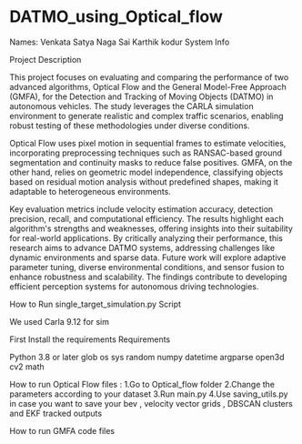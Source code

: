 # DATMO_using_Optical_flow


Names: Venkata Satya Naga Sai Karthik kodur
System Info 

Project Description

This project focuses on evaluating and comparing the performance of two advanced algorithms, Optical Flow and the General Model-Free Approach (GMFA), for the Detection and Tracking of Moving Objects (DATMO) in autonomous vehicles. The study leverages the CARLA simulation environment to generate realistic and complex traffic scenarios, enabling robust testing of these methodologies under diverse conditions.

Optical Flow uses pixel motion in sequential frames to estimate velocities, incorporating preprocessing techniques such as RANSAC-based ground segmentation and continuity masks to reduce false positives. GMFA, on the other hand, relies on geometric model independence, classifying objects based on residual motion analysis without predefined shapes, making it adaptable to heterogeneous environments.

Key evaluation metrics include velocity estimation accuracy, detection precision, recall, and computational efficiency. The results highlight each algorithm's strengths and weaknesses, offering insights into their suitability for real-world applications. By critically analyzing their performance, this research aims to advance DATMO systems, addressing challenges like dynamic environments and sparse data. Future work will explore adaptive parameter tuning, diverse environmental conditions, and sensor fusion to enhance robustness and scalability. The findings contribute to developing efficient perception systems for autonomous driving technologies.


How to Run single_target_simulation.py Script

We used Carla 9.12 for sim

First Install the requirements 
Requirements 

Python 3.8 or later
glob
os
sys
random
numpy
datetime
argparse
open3d
cv2
math

How to run Optical Flow files :
1.Go to Optical_flow folder 
2.Change the parameters according to your dataset 
3.Run main.py 
4.Use saving_utils.py in case you want to save your bev , velocity vector grids , DBSCAN clusters and EKF tracked outputs

How to run GMFA code  files 